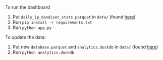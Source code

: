 To run the dashboard

1. Put `daily_ip_dandiset_stats.parquet` in `data/` (found [here](https://drive.google.com/drive/u/2/folders/1jptzbO2BvnbizKuPjEiQe_e_6vAp6Rt5))
2. Run `pip install -r requirements.txt`
3. Run `python app.py`

To update the data:
1. Put new `database.parquet` and `analytics.duckdb` in `data/` (found [here](https://drive.google.com/drive/u/2/folders/1jptzbO2BvnbizKuPjEiQe_e_6vAp6Rt5))
2. Run `python analytics.duckdb`
